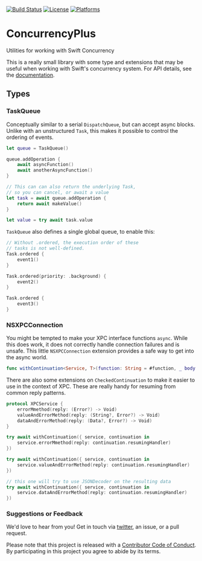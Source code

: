 [![Build Status][build status badge]][build status]
[![License][license badge]][license]
[![Platforms][platforms badge]][platforms]

# ConcurrencyPlus
Utilities for working with Swift Concurrency

This is a really small library with some type and extensions that may be useful when working with Swift's concurrency system. For API details, see the [documentation](https://swiftpackageindex.com/ChimeHQ/ConcurrencyPlus/main/documentation/concurrencyplus).

## Types

### TaskQueue

Conceptually similar to a serial `DispatchQueue`, but can accept async blocks. Unlike with an unstructured `Task`, this makes it possible to control the ordering of events.

```swift
let queue = TaskQueue()

queue.addOperation {
    await asyncFunction()
    await anotherAsyncFunction()
}

// This can can also return the underlying Task,
// so you can cancel, or await a value
let task = await queue.addOperation {
    return await makeValue()
}

let value = try await task.value
```

`TaskQueue` also defines a single global queue, to enable this:

```swift
// Without .ordered, the execution order of these
// tasks is not well-defined.
Task.ordered {
    event1()
}

Task.ordered(priority: .background) {
    event2()
}

Task.ordered {
    event3()
}
```

### NSXPCConnection

You might be tempted to make your XPC interface functions `async`. While this does work, it does not correctly handle connection failures and is unsafe. This little `NSXPCConnection` extension provides a safe way to get into the async world.

```swift
func withContinuation<Service, T>(function: String = #function, _ body: (Service, CheckedContinuation<T, Error>) -> Void) async throws -> T
```

There are also some extensions on `CheckedContinuation` to make it easier to use in the context of XPC. These are really handy for resuming from common reply patterns.

```swift
protocol XPCService {
	errorMmethod(reply: (Error?) -> Void)
	valueAndErrorMethod(reply: (String?, Error?) -> Void)
	dataAndErrorMethod(reply: (Data?, Error?) -> Void)
}

try await withContinuation({ service, continuation in
	service.errorMmethod(reply: continuation.resumingHandler)
})

try await withContinuation({ service, continuation in
	service.valueAndErrorMethod(reply: continuation.resumingHandler)
})

// this one will try to use JSONDecoder on the resulting data
try await withContinuation({ service, continuation in
	service.dataAndErrorMethod(reply: continuation.resumingHandler)
})
```

### Suggestions or Feedback

We'd love to hear from you! Get in touch via [twitter](https://twitter.com/chimehq), an issue, or a pull request.

Please note that this project is released with a [Contributor Code of Conduct](CODE_OF_CONDUCT.md). By participating in this project you agree to abide by its terms.

[build status]: https://github.com/ChimeHQ/ConcurrencyPlus/actions
[build status badge]: https://github.com/ChimeHQ/ConcurrencyPlus/workflows/CI/badge.svg
[license]: https://opensource.org/licenses/BSD-3-Clause
[license badge]: https://img.shields.io/github/license/ChimeHQ/ConcurrencyPlus
[platforms]: https://swiftpackageindex.com/ChimeHQ/ConcurrencyPlus
[platforms badge]: https://img.shields.io/endpoint?url=https%3A%2F%2Fswiftpackageindex.com%2Fapi%2Fpackages%2FChimeHQ%2FConcurrencyPlus%2Fbadge%3Ftype%3Dplatforms
